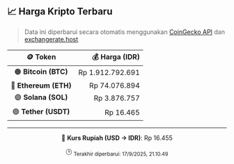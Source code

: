 

<!-- HARGA_KRIPTO -->
## 📈 Harga Kripto Terbaru

> Data ini diperbarui secara otomatis menggunakan [CoinGecko API](https://www.coingecko.com/) dan [exchangerate.host](https://exchangerate.host/)

<div align="center">

| 🪙 Token | 💰 Harga (IDR) |
|:------:|---------------:|
| 🟠 **Bitcoin (BTC)**   | Rp 1.912.792.691 |
| 🔵 **Ethereum (ETH)**  | Rp 74.076.894 |
| 🟣 **Solana (SOL)**    | Rp 3.876.757 |
| 🟢 **Tether (USDT)**   | Rp 16.465 |

---

💱 **Kurs Rupiah (USD → IDR)**: Rp 16.455

🕒 <sub>Terakhir diperbarui: 17/9/2025, 21.10.49</sub>

</div>
<!-- /HARGA_KRIPTO -->